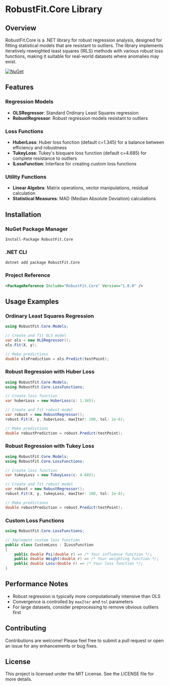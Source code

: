 # RobustFit.Core Library

## Overview
RobustFit.Core is a .NET library for robust regression analysis, designed for fitting statistical models that are resistant to outliers. The library implements iteratively reweighted least squares (IRLS) methods with various robust loss functions, making it suitable for real-world datasets where anomalies may exist.

[![NuGet](https://img.shields.io/nuget/v/RobustFit.Core.svg)](https://www.nuget.org/packages/RobustFit.Core/)

## Features

### Regression Models
- **OLSRegressor**: Standard Ordinary Least Squares regression
- **RobustRegressor**: Robust regression models resistant to outliers

### Loss Functions
- **HuberLoss**: Huber loss function (default c=1.345) for a balance between efficiency and robustness
- **TukeyLoss**: Tukey's bisquare loss function (default c=4.685) for complete resistance to outliers
- **ILossFunction**: Interface for creating custom loss functions

### Utility Functions
- **Linear Algebra**: Matrix operations, vector manipulations, residual calculation
- **Statistical Measures**: MAD (Median Absolute Deviation) calculations

## Installation

### NuGet Package Manager
```
Install-Package RobustFit.Core
```

### .NET CLI
```
dotnet add package RobustFit.Core
```

### Project Reference
```xml
<PackageReference Include="RobustFit.Core" Version="1.0.0" />
```

## Usage Examples

### Ordinary Least Squares Regression
```csharp
using RobustFit.Core.Models;

// Create and fit OLS model
var ols = new OLSRegressor();
ols.Fit(X, y);

// Make predictions
double olsPrediction = ols.Predict(testPoint);
```

### Robust Regression with Huber Loss
```csharp
using RobustFit.Core.Models;
using RobustFit.Core.LossFunctions;

// Create loss function
var huberLoss = new HuberLoss(c: 1.345);

// Create and fit robust model
var robust = new RobustRegressor();
robust.Fit(X, y, huberLoss, maxIter: 100, tol: 1e-6);

// Make predictions
double robustPrediction = robust.Predict(testPoint);
```

### Robust Regression with Tukey Loss
```csharp
using RobustFit.Core.Models;
using RobustFit.Core.LossFunctions;

// Create loss function
var tukeyLoss = new TukeyLoss(c: 4.685);

// Create and fit robust model
var robust = new RobustRegressor();
robust.Fit(X, y, tukeyLoss, maxIter: 100, tol: 1e-6);

// Make predictions
double robustPrediction = robust.Predict(testPoint);
```

### Custom Loss Functions
```csharp
using RobustFit.Core.LossFunctions;

// Implement custom loss function
public class CustomLoss : ILossFunction
{
    public double Psi(double r) => /* Your influence function */;
    public double Weight(double r) => /* Your weighting function */;
    public double Loss(double r) => /* Your loss function */;
}
```

## Performance Notes
- Robust regression is typically more computationally intensive than OLS
- Convergence is controlled by `maxIter` and `tol` parameters
- For large datasets, consider preprocessing to remove obvious outliers first

## Contributing
Contributions are welcome! Please feel free to submit a pull request or open an issue for any enhancements or bug fixes.

## License
This project is licensed under the MIT License. See the LICENSE file for more details.
